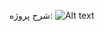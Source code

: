 شرح پروژه:
![Alt text](<[https://c589564.parspack.net/c589564//screencapture-docs-google-document-d-1elH6-Fh-fHZ5bOfuOT1LS7pn-hpJjW9s51vi8W04LGU-edit-2025-07-21-11_24_31.png](https://cdn.imgurl.ir/uploads/a428018_screencapture-docs-google-document-d-1elH6-Fh-fHZ5bOfuOT1LS7pn-hpJjW9s51vi8W04LGU-edi.png)>)
